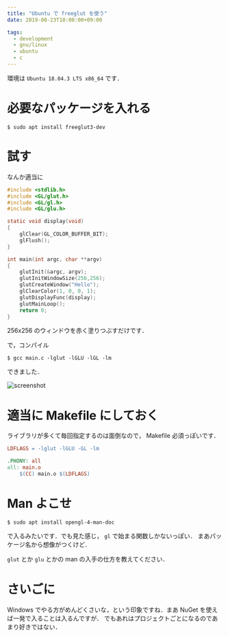 ```yaml
---
title: "Ubuntu で freeglut を使う"
date: 2019-08-23T10:00:00+09:00

tags:
  - development
  - gnu/linux
  - ubuntu
  - c
---
```


環境は `Ubuntu 18.04.3 LTS x86_64` です．

# 必要なパッケージを入れる

```shell
$ sudo apt install freeglut3-dev
```

# 試す

なんか適当に

```c
#include <stdlib.h>
#include <GL/glut.h>
#include <GL/gl.h>
#include <GL/glu.h>

static void display(void)
{
    glClear(GL_COLOR_BUFFER_BIT);
    glFlush();
}

int main(int argc, char **argv)
{
    glutInit(&argc, argv);
    glutInitWindowSize(256,256);
    glutCreateWindow("Hello");
    glClearColor(1, 0, 0, 1);
    glutDisplayFunc(display);
    glutMainLoop();
    return 0;
}
```

256x256 のウィンドウを赤く塗りつぶすだけです．

で，コンパイル

```shell
$ gcc main.c -lglut -lGLU -lGL -lm
```

できました．

![screenshot](/images/20190823-freeglut-on-ubuntu/screenshot.png)

# 適当に Makefile にしておく

ライブラリが多くて毎回指定するのは面倒なので， Makefile 必須っぽいです．

```makefile
LDFLAGS = -lglut -lGLU -GL -lm

.PHONY: all
all: main.o
	$(CC) main.o $(LDFLAGS)
```

# Man よこせ

```shell
$ sudo apt install opengl-4-man-doc
```

で入るみたいです．でも見た感じ， `gl` で始まる関数しかないっぽい．
まあパッケージ名から想像がつくけど．

`glut` とか `glu` とかの man の入手の仕方を教えてください．

# さいごに

Windows でやる方がめんどくさいな，という印象ですね．まあ NuGet を使えば一発で入ることは入るんですが．
でもあれはプロジェクトごとになるのであまり好きではない．
